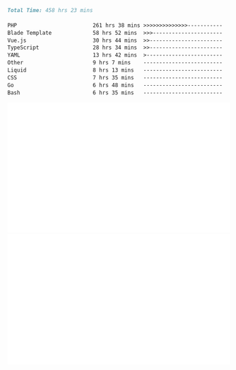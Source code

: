 <!--START_SECTION:waka-->

```markdown
Total Time: 458 hrs 23 mins

PHP                        261 hrs 38 mins >>>>>>>>>>>>>>-----------   55.97 %
Blade Template             58 hrs 52 mins  >>>----------------------   12.59 %
Vue.js                     30 hrs 44 mins  >>-----------------------   06.58 %
TypeScript                 28 hrs 34 mins  >>-----------------------   06.11 %
YAML                       13 hrs 42 mins  >------------------------   02.93 %
Other                      9 hrs 7 mins    -------------------------   01.95 %
Liquid                     8 hrs 13 mins   -------------------------   01.76 %
CSS                        7 hrs 35 mins   -------------------------   01.62 %
Go                         6 hrs 48 mins   -------------------------   01.46 %
Bash                       6 hrs 35 mins   -------------------------   01.41 %
```

<!--END_SECTION:waka-->
<p align="center">
    <img src="https://raw.githubusercontent.com/rjp2525/rjp2525/output/generated/overview.svg">
    <img src="https://raw.githubusercontent.com/rjp2525/rjp2525/output/generated/languages.svg">
</p>
